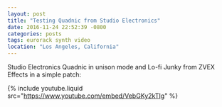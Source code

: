 ```yaml
---
layout: post
title: "Testing Quadnic from Studio Electronics"
date: 2016-11-24 22:52:39 -0800
categories: posts
tags: eurorack synth video
location: "Los Angeles, California"
---
```


Studio Electronics Quadnic in unison mode and Lo-fi Junky from ZVEX Effects in a simple patch:

{% include youtube.liquid src="https://www.youtube.com/embed/VebGKy2kTIg" %}
